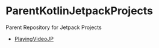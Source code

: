 # ParentKotlinJetpackProjects
Parent Repository for Jetpack Projects

<ul>
  <li>
  <a href="https://github.com/successanil/PlayingVideoJP">PlayingVideoJP</a>
  </li>
 </ul>
